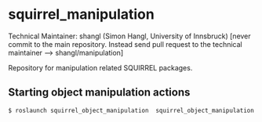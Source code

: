 squirrel_manipulation
=====================

Technical Maintainer: shangl (Simon Hangl, University of Innsbruck)
[never commit to the main repository. Instead send pull request to the technical maintainer --> shangl/manipulation]

Repository for manipulation related SQUIRREL packages.

## Starting object manipulation actions

```bash 
$ roslaunch squirrel_object_manipulation  squirrel_object_manipulation.launch
``` 


